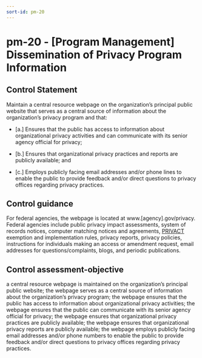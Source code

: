 ```yaml
---
sort-id: pm-20
---
```


# pm-20 - \[Program Management\] Dissemination of Privacy Program Information

## Control Statement

Maintain a central resource webpage on the organization’s principal public website that serves as a central source of information about the organization’s privacy program and that:

- \[a.\] Ensures that the public has access to information about organizational privacy activities and can communicate with its senior agency official for privacy;

- \[b.\] Ensures that organizational privacy practices and reports are publicly available; and

- \[c.\] Employs publicly facing email addresses and/or phone lines to enable the public to provide feedback and/or direct questions to privacy offices regarding privacy practices.

## Control guidance

For federal agencies, the webpage is located at www.[agency].gov/privacy. Federal agencies include public privacy impact assessments, system of records notices, computer matching notices and agreements, [PRIVACT](#18e71fec-c6fd-475a-925a-5d8495cf8455) exemption and implementation rules, privacy reports, privacy policies, instructions for individuals making an access or amendment request, email addresses for questions/complaints, blogs, and periodic publications.

## Control assessment-objective

a central resource webpage is maintained on the organization’s principal public website;
the webpage serves as a central source of information about the organization’s privacy program;
the webpage ensures that the public has access to information about organizational privacy activities;
the webpage ensures that the public can communicate with its senior agency official for privacy;
the webpage ensures that organizational privacy practices are publicly available;
the webpage ensures that organizational privacy reports are publicly available;
the webpage employs publicly facing email addresses and/or phone numbers to enable the public to provide feedback and/or direct questions to privacy offices regarding privacy practices.
